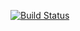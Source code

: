 [![Build Status](https://travis-ci.com/Bomza91/reg_numbers_webapp.svg?branch=master)](https://travis-ci.com/Bomza91/reg_numbers_webapp)